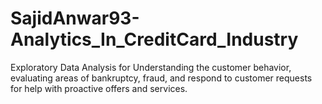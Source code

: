 # SajidAnwar93-Analytics_In_CreditCard_Industry
Exploratory Data Analysis for Understanding the customer behavior, evaluating areas of bankruptcy, fraud, and respond to customer requests for help with proactive offers and services.
